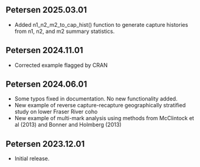 Petersen 2025.03.01
-------------------
* Added n1_n2_m2_to_cap_hist() function to generate capture histories from n1, n2, and m2 summary statistics.

Petersen 2024.11.01
-------------------
* Corrected example flagged by CRAN

Petersen 2024.06.01
-------------------

* Some typos fixed in documentation. No new functionality added.
* New example of reverse capture-recapture geographically stratified study on
lower Fraser River coho
* New example of multi-mark analysis using methods from McClintock et al (2013) and Bonner and Holmberg (2013)


Petersen 2023.12.01
---------------

* Initial release.
